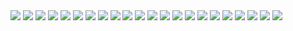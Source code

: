 <img src="https://img.shields.io/badge/GIT-black?style=for-the-badge&logo=GIT&logoColor=F05032"/>
<img src="https://img.shields.io/badge/TYPESCRIPT-black?style=for-the-badge&logo=TypeScript&logoColor=3178C6"/>
<img src="https://img.shields.io/badge/JAVASCRIPT-black?style=for-the-badge&logo=JavaScript&logoColor=F7DF1E"/>
<img src="https://img.shields.io/badge/CSS3-black?style=for-the-badge&logo=CSS3&logoColor=1572B6"/>
<img src="https://img.shields.io/badge/react-black?style=for-the-badge&logo=react&logoColor=61DAFB"/>
<img src="https://img.shields.io/badge/DOCKER-black?style=for-the-badge&logo=Docker&logoColor=2496ED"/>
<img src="https://img.shields.io/badge/HTML-black?style=for-the-badge&logo=HTML5&logoColor=E34F26"/>
<img src="https://img.shields.io/badge/SH SCRIPTS-black?style=for-the-badge&logo=GNU Bash&logoColor=white"/>
<img src="https://img.shields.io/badge/PHP-black?style=for-the-badge&logo=PHP&logoColor=777BB4"/>
<img src="https://img.shields.io/badge/PYTHON-black?style=for-the-badge&logo=python&logoColor=gold"/>
<img src="https://img.shields.io/badge/SCSS-black?style=for-the-badge&logo=sass&logoColor=CC6699"/>
<img src="https://img.shields.io/badge/GIT-black?style=for-the-badge&logo=GIT&logoColor=F05032"/>
<img src="https://img.shields.io/badge/TYPESCRIPT-black?style=for-the-badge&logo=TypeScript&logoColor=3178C6"/>
<img src="https://img.shields.io/badge/JAVASCRIPT-black?style=for-the-badge&logo=JavaScript&logoColor=F7DF1E"/>
<img src="https://img.shields.io/badge/CSS3-black?style=for-the-badge&logo=CSS3&logoColor=1572B6"/>
<img src="https://img.shields.io/badge/react-black?style=for-the-badge&logo=react&logoColor=61DAFB"/>
<img src="https://img.shields.io/badge/DOCKER-black?style=for-the-badge&logo=Docker&logoColor=2496ED"/>
<img src="https://img.shields.io/badge/HTML-black?style=for-the-badge&logo=HTML5&logoColor=E34F26"/>
<img src="https://img.shields.io/badge/SH SCRIPTS-black?style=for-the-badge&logo=GNU Bash&logoColor=white"/>
<img src="https://img.shields.io/badge/PHP-black?style=for-the-badge&logo=PHP&logoColor=777BB4"/>
<img src="https://img.shields.io/badge/PYTHON-black?style=for-the-badge&logo=python&logoColor=gold"/>
<img src="https://img.shields.io/badge/SCSS-black?style=for-the-badge&logo=sass&logoColor=CC6699"/>
